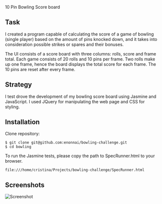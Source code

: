 10 Pin Bowling Score board

Task
-------
I created a program capable of calculating the score of a game of bowling (single player) based on the amount of pins knocked down, and it takes into consideration possible strikes or spares and their bonuses.

The UI consists of a score board with three columns: rolls, score and frame total. Each game consists of 20 rolls and 10 pins per frame. Two rolls make up one frame, hence the board displays the total score for each frame. The 10 pins are reset after every frame.

Strategy
----------
I test drove the development of my bowling score board using Jasmine and JavaScript. I used JQuery for manipulating the web page and CSS for styling.


Installation
-----------

Clone repository:
```
$ git clone git@github.com:enonnai/bowling-challenge.git
$ cd bowling
```

To run the Jasmine tests, please copy the path to SpecRunner.html to your browser.

`file:///home/cristina/Projects/bowling-challenge/SpecRunner.html`


Screenshots
----------
![Screenshot](http://i.imgur.com/vCWkU27.png)
